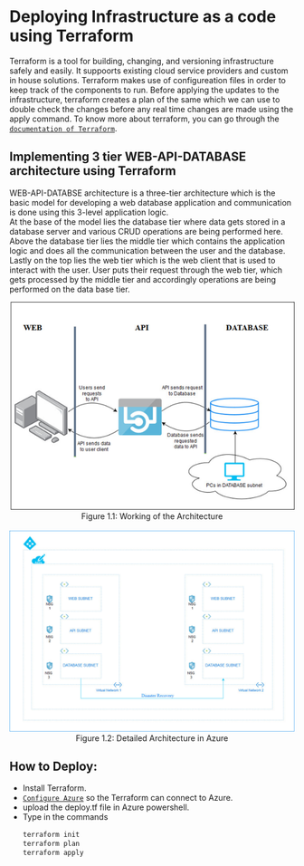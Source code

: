 # Deploying Infrastructure as a code using Terraform

Terraform is a tool for building, changing, and versioning infrastructure safely and easily. It suppoorts existing cloud service providers and custom in house solutions. Terraform makes use of configureation files in order to keep track of the components to run. Before applying the updates to the infrastructure, terraform creates a plan of the same which we can use to double check the changes before any real time changes are made using the apply command. To know more about terraform, you can go through the [`documentation of Terraform`](https://www.terraform.io/docs/index.html).

## Implementing 3 tier WEB-API-DATABASE architecture using Terraform

WEB-API-DATABSE architecture is a three-tier architecture which is the basic model for developing a web database application and communication is done using this 3-level application logic.</br> 
At the base of the model lies the database tier where data gets stored in a database server and various CRUD operations are being performed here. Above the database tier lies the middle tier which contains the application logic and does all the communication between the user and the database. Lastly on the top lies the web tier which is the web client that is used to interact with the user. User puts their request through the web tier, which gets processed by the middle tier and accordingly operations are being performed on the data base tier.</br>

<p align="center">
<img src="./Figures/ARCH.png"></br>
Figure 1.1: Working of the Architecture 
</br></br>
<img src="./Figures/ARCHF.jpg">
Figure 1.2: Detailed Architecture in Azure
</p>

## How to Deploy:
-  Install Terraform.
- [`Configure Azure`](https://docs.microsoft.com/en-us/azure/virtual-machines/linux/terraform-install-configure) so the Terraform can connect to Azure.
- upload the deploy.tf file in Azure powershell.
- Type in the commands 
    ```
    terraform init
    terraform plan
    terraform apply
    ```